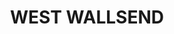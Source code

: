 ---
lastmod: '2025-04-06T06:05:20+00:00'
latitude: -32.923321
layout: suburb
longitude: 151.532669
postcode: '2286'
state: NSW
title: WEST WALLSEND
url: /nsw/west-wallsend/
---